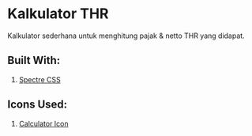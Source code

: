 # Kalkulator THR

Kalkulator sederhana untuk menghitung pajak & netto THR yang didapat.

## Built With:
1. [Spectre CSS](https://picturepan2.github.io/spectre/)

## Icons Used:
1. [Calculator Icon](https://www.iconfinder.com/icons/171352/calculator_icon)